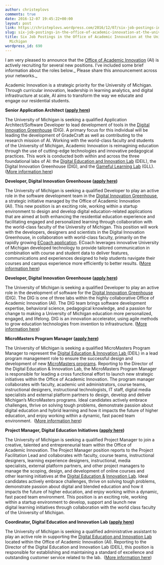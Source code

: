 ```yaml
---
author: christeplovs
comments: true
date: 2016-12-07 19:45:22+00:00
layout: post
link: https://christeplovs.wordpress.com/2016/12/07/six-job-postings-in-the-office-of-academic-innovation-at-the-university-of-michigan/
slug: six-job-postings-in-the-office-of-academic-innovation-at-the-university-of-michigan
title: Six Job Postings in the Office of Academic Innovation at the University of
  Michigan
wordpress_id: 690
---
```


I am very pleased to announce that the [Office of Academic Innovation](http://ai.umich.edu/) (AI) is actively recruiting for several new positions. I’ve included some brief information about the roles below._ Please share this announcement across your networks._




Academic Innovation is a strategic priority for the University of Michigan. Through curricular innovation, leadership in learning analytics, and digital infrastructure at scale, AI aims to transform the way we educate and engage our residential students.  




**Senior Application Architect (**[**apply here**](http://careers.umich.edu/job_detail/135033/senior_application_architect_dig)**)**




The University of Michigan is seeking a qualified Application Architect/Software Developer to lead development of tools in the [Digital Innovation Greenhouse](http://ai.umich.edu/about-ai/digital-innovation-greenhouse/) (DIG). A primary focus for this individual will be leading the development of GradeCraft as well as contributing to the research mission of AI. Working with the world-class faculty and students of the University of Michigan, Academic Innovation is reimagining education through the use of cutting-edge technologies and innovative pedagogical practices. This work is conducted both within and across the three foundational labs of AI: the [Digital Education and Innovation Lab](http://ai.umich.edu/about-ai/deil/) (DEIL), the Digital Innovation Greenhouse (DIG), and the [Gameful Learning Lab](http://ai.umich.edu/about-ai/gameful-learning-lab/) (GLL). ([More information here](http://careers.umich.edu/job_detail/135033/senior_application_architect_dig))




**Developer, Digital Innovation Greenhouse (**[**apply here**](http://careers.umich.edu/job_detail/134227/developer_digital_innovation_greenhouse)**)**




The University of Michigan is seeking a qualified Developer to play an active role in the software development team in the [Digital Innovation Greenhouse](http://ai.umich.edu/about-ai/digital-innovation-greenhouse/), a strategic initiative managed by the Office of Academic Innovation (AI). This new position is an exciting role, working within a startup environment to design and develop digital education-related applications that are aimed at both enhancing the residential education experience and facilitating engaged and personalized learning through collaboration with the world-class faculty of the University of Michigan. This position will work with the developers, designers and scientists in the Digital Innovation Greenhouse, in collaboration with world-class faculty, primarily on the rapidly growing [ECoach application](http://ai.umich.edu/portfolio/e-coach/). ECoach leverages innovative University of Michigan developed technology to provide tailored communication in combination with course and student data to deliver features, communications and experiences designed to help students navigate their courses and campus experience more efficiently to better results. ([More information here](http://careers.umich.edu/job_detail/134227/developer_digital_innovation_greenhouse))




**Developer, Digital Innovation Greenhouse (**[**apply here**](http://careers.umich.edu/job_detail/133100/developer_digital_innovation_greenhouse)**)**




The University of Michigan is seeking a qualified Developer to play an active role in the development of software for the [Digital Innovation Greenhouse](http://ai.umich.edu/about-ai/digital-innovation-greenhouse/) (DIG). The DIG is one of three labs within the highly collaborative Office of Academic Innovation (AI). The DIG team brings software development expertise, behavioral science, pedagogical knowledge, and a passion for change to making a University of Michigan education more personalized, engaged, and lifelong. DIG is an innovation accelerator, using agile methods to grow education technologies from invention to infrastructure. ([More information here](http://careers.umich.edu/job_detail/133100/developer_digital_innovation_greenhouse))




**MicroMasters Program Manager (**[**apply here**](http://careers.umich.edu/job_detail/133116/micromasters_program_manager)**)**




The University of Michigan is seeking a qualified MicroMasters Program Manager to represent the [Digital Education & Innovation Lab ](http://ai.umich.edu/about-ai/deil/)(DEIL) in a lead program management role to ensure the successful design and development of new [MicroMasters programs](http://ai.umich.edu/learn-with-u-m/). Reporting to the Director of the Digital Education & Innovation Lab, the MicroMasters Program Manager is responsible for leading a cross functional effort to launch new strategic initiatives within the Office of Academic Innovation. The program manager collaborates with faculty, academic unit administrators, course teams, instructional designers, instructional technologists, IT staff, digital media specialists and external platform partners to design, develop and deliver Michigan’s MicroMasters programs. Ideal candidates actively embrace challenges, thrive on solving tough problems, demonstrate passion about digital education and hybrid learning and how it impacts the future of higher education, and enjoy working within a dynamic, fast ­paced team environment.  ([More information here](http://careers.umich.edu/job_detail/133116/micromasters_program_manager))




**Project Manager, Digital Education Initiatives (**[**apply here**](http://careers.umich.edu/job_detail/135082/coordinator_digital_education_and_innovation_lab_deil)**)**




The University of Michigan is seeking a qualified Project Manager to join a creative, talented and entrepreneurial team within the Office of Academic Innovation. The Project Manager position reports to the Project Facilitation Lead and collaborates with faculty, course teams, instructional designers, learning experience designers, instructional, media specialists, external platform partners, and other project managers to manage the scoping, design, and development of online courses and other learning initiatives at the [Digital Education &](http://ai.umich.edu/about-ai/deil/) [Innovation Lab](http://ai.umich.edu/about-ai/deil/). Ideal candidates actively embrace challenges, thrive on solving tough problems, demonstrate passion about digital and blended education and how it impacts the future of higher education, and enjoy working within a dynamic, fast ­paced team environment. This position is an exciting role, working within a startup environment to develop, support and launch new digital learning initiatives through collaboration with the world ­class faculty of the University of Michigan.




**Coordinator, Digital Education and Innovation Lab (**[**apply here**](http://careers.umich.edu/job_detail/135082/coordinator_digital_education_and_innovation_lab_deil)**)**




The University of Michigan is seeking a qualified administrative assistant to play an active role in supporting the [Digital Education and Innovation Lab](http://ai.umich.edu/about-ai/deil/) located within the Office of Academic Innovation (AI). Reporting to the Director of the Digital Education and Innovation Lab (DEIL), this position is responsible for establishing and maintaining a standard of excellence and outstanding customer service related to the lab.  ([More information here](http://careers.umich.edu/job_detail/135082/coordinator_digital_education_and_innovation_lab_deil))
